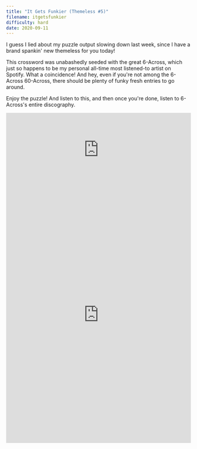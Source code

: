 ```yaml
---
title: "It Gets Funkier (Themeless #5)"
filename: itgetsfunkier
difficulty: hard
date: 2020-09-11
---
```


I guess I lied about my puzzle output slowing down last week, since I have a brand spankin' new themeless for you today!

This crossword was unabashedly seeded with the great 6-Across, which just so happens to be my personal all-time most listened-to artist on Spotify. What a coincidence! And hey, even if you're not among the 6-Across 60-Across, there should be plenty of funky fresh entries to go around.

Enjoy the puzzle! And listen to this, and then once you're done, listen to 6-Across's entire discography.<br/>

<iframe width="100%" height="200px" src="https://www.youtube.com/embed/h1ATm0c6AxA" frameborder="0" allow="accelerometer; autoplay; encrypted-media; gyroscope; picture-in-picture" allowfullscreen></iframe><br/>

<iframe height="700" width="100%" allowfullscreen="true" style="border:none;width: 100% !important;position: static;display: block !important;margin: 0 !important;"  name="80a395d458cc73db445abfa4d939b092b4a474d001c5431bf80bbf61485a14ea" src="https://amuselabs.com/pmm/crossword?id=f9fb618e&set=80a395d458cc73db445abfa4d939b092b4a474d001c5431bf80bbf61485a14ea&embed=1&compact=1&maxCols=2"></iframe>